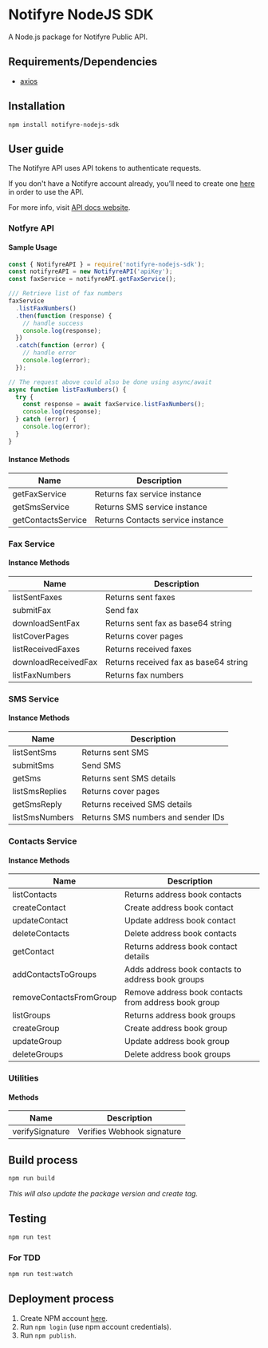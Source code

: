 # Notifyre NodeJS SDK

A Node.js package for Notifyre Public API.

## Requirements/Dependencies

- [axios](https://www.npmjs.com/package/axios)

## Installation

```
npm install notifyre-nodejs-sdk
```

## User guide

The Notifyre API uses API tokens to authenticate requests.

If you don't have a Notifyre account already, you’ll need to create one [here](https://app.notifyre.com/sign-up) in order to use the API.

For more info, visit [API docs website](https://docs.notifyre.com).

### Notfyre API

#### Sample Usage

```js
const { NotifyreAPI } = require('notifyre-nodejs-sdk');
const notifyreAPI = new NotifyreAPI('apiKey');
const faxService = notifyreAPI.getFaxService();

/// Retrieve list of fax numbers
faxService
  .listFaxNumbers()
  .then(function (response) {
    // handle success
    console.log(response);
  })
  .catch(function (error) {
    // handle error
    console.log(error);
  });

// The request above could also be done using async/await
async function listFaxNumbers() {
  try {
    const response = await faxService.listFaxNumbers();
    console.log(response);
  } catch (error) {
    console.log(error);
  }
}
```

#### Instance Methods

| Name               | Description                       |
| ------------------ | --------------------------------- |
| getFaxService      | Returns fax service instance      |
| getSmsService      | Returns SMS service instance      |
| getContactsService | Returns Contacts service instance |

### Fax Service

#### Instance Methods

| Name                | Description                           |
| ------------------- | ------------------------------------- |
| listSentFaxes       | Returns sent faxes                    |
| submitFax           | Send fax                              |
| downloadSentFax     | Returns sent fax as base64 string     |
| listCoverPages      | Returns cover pages                   |
| listReceivedFaxes   | Returns received faxes                |
| downloadReceivedFax | Returns received fax as base64 string |
| listFaxNumbers      | Returns fax numbers                   |

### SMS Service

#### Instance Methods

| Name           | Description                        |
| -------------- | ---------------------------------- |
| listSentSms    | Returns sent SMS                   |
| submitSms      | Send SMS                           |
| getSms         | Returns sent SMS details           |
| listSmsReplies | Returns cover pages                |
| getSmsReply    | Returns received SMS details       |
| listSmsNumbers | Returns SMS numbers and sender IDs |

### Contacts Service

#### Instance Methods

| Name                    | Description                                          |
| ----------------------- | ---------------------------------------------------- |
| listContacts            | Returns address book contacts                        |
| createContact           | Create address book contact                          |
| updateContact           | Update address book contact                          |
| deleteContacts          | Delete address book contacts                         |
| getContact              | Returns address book contact details                 |
| addContactsToGroups     | Adds address book contacts to address book groups    |
| removeContactsFromGroup | Remove address book contacts from address book group |
| listGroups              | Returns address book groups                          |
| createGroup             | Create address book group                            |
| updateGroup             | Update address book group                            |
| deleteGroups            | Delete address book groups                           |

### Utilities

#### Methods

| Name            | Description                |
| --------------- | -------------------------- |
| verifySignature | Verifies Webhook signature |

## Build process

```bash
npm run build
```

_This will also update the package version and create tag._

## Testing

```bash
npm run test
```

### For TDD

```bash
npm run test:watch
```

## Deployment process

1. Create NPM account [here](https://www.npmjs.com/signup).
2. Run `npm login` (use npm account credentials).
3. Run `npm publish`.
